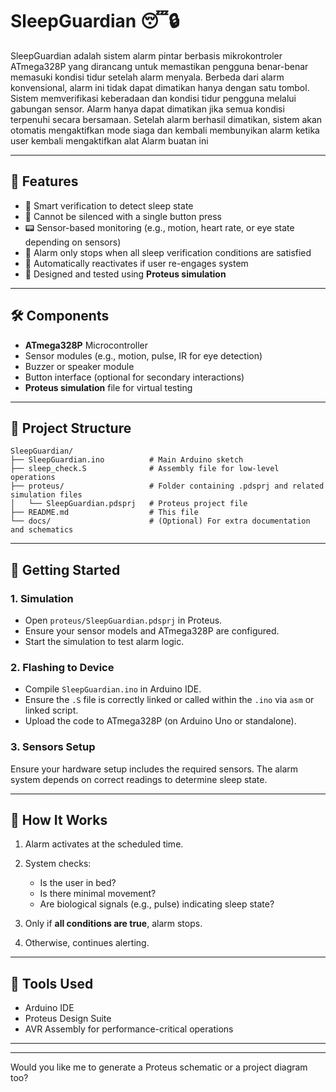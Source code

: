 
# SleepGuardian 😴🔒

SleepGuardian adalah sistem alarm pintar berbasis mikrokontroler ATmega328P yang dirancang untuk memastikan pengguna benar-benar memasuki kondisi tidur setelah alarm menyala. Berbeda dari alarm konvensional, alarm ini tidak dapat dimatikan hanya dengan satu tombol. Sistem memverifikasi keberadaan dan kondisi tidur pengguna melalui gabungan sensor. Alarm hanya dapat dimatikan jika semua kondisi terpenuhi secara bersamaan. Setelah alarm berhasil dimatikan, sistem akan otomatis mengaktifkan mode siaga dan kembali membunyikan alarm ketika user kembali mengaktifkan alat Alarm buatan ini


---

## 📌 Features

- 🧠 Smart verification to detect sleep state
- 🔄 Cannot be silenced with a single button press
- 📟 Sensor-based monitoring (e.g., motion, heart rate, or eye state depending on sensors)
- 🛑 Alarm only stops when all sleep verification conditions are satisfied
- 🔁 Automatically reactivates if user re-engages system
- 🧪 Designed and tested using **Proteus simulation**

---

## 🛠️ Components

- **ATmega328P** Microcontroller
- Sensor modules (e.g., motion, pulse, IR for eye detection)
- Buzzer or speaker module
- Button interface (optional for secondary interactions)
- **Proteus simulation** file for virtual testing

---

## 🧾 Project Structure

```plaintext
SleepGuardian/
├── SleepGuardian.ino          # Main Arduino sketch
├── sleep_check.S              # Assembly file for low-level operations
├── proteus/                   # Folder containing .pdsprj and related simulation files
│   └── SleepGuardian.pdsprj   # Proteus project file
├── README.md                  # This file
└── docs/                      # (Optional) For extra documentation and schematics
````

---

## 🚀 Getting Started

### 1. **Simulation**

* Open `proteus/SleepGuardian.pdsprj` in Proteus.
* Ensure your sensor models and ATmega328P are configured.
* Start the simulation to test alarm logic.

### 2. **Flashing to Device**

* Compile `SleepGuardian.ino` in Arduino IDE.
* Ensure the `.S` file is correctly linked or called within the `.ino` via `asm` or linked script.
* Upload the code to ATmega328P (on Arduino Uno or standalone).

### 3. **Sensors Setup**

Ensure your hardware setup includes the required sensors. The alarm system depends on correct readings to determine sleep state.

---

## 🧠 How It Works

1. Alarm activates at the scheduled time.
2. System checks:

   * Is the user in bed?
   * Is there minimal movement?
   * Are biological signals (e.g., pulse) indicating sleep state?
3. Only if **all conditions are true**, alarm stops.
4. Otherwise, continues alerting.

---

## 🧰 Tools Used

* Arduino IDE
* Proteus Design Suite
* AVR Assembly for performance-critical operations

---

---

Would you like me to generate a Proteus schematic or a project diagram too?
```
